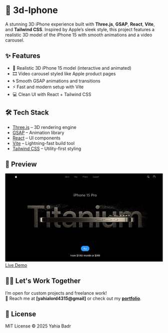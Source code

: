 # 📱 3d-Iphone

A stunning 3D iPhone experience built with **Three.js**, **GSAP**, **React**, **Vite**, and **Tailwind CSS**. Inspired by Apple’s sleek style, this project features a realistic 3D model of the iPhone 15 with smooth animations and a video carousel.

## ✨ Features

- 📱 Realistic 3D iPhone 15 model (interactive and animated)
- 🎞️ Video carousel styled like Apple product pages
- 🌀 Smooth GSAP animations and transitions
- ⚡ Fast and modern setup with Vite
- 💻 Clean UI with React + Tailwind CSS

## 🛠️ Tech Stack

- [Three.js](https://threejs.org/) – 3D rendering engine
- [GSAP](https://gsap.com/) – Animation library
- [React](https://reactjs.org/) – UI components
- [Vite](https://vitejs.dev/) – Lightning-fast build tool
- [Tailwind CSS](https://tailwindcss.com/) – Utility-first styling

## 📸 Preview

![Screenshot](./public/assets/images/screenshot.png)  
[Live Demo](http://iphone3d-1.web.app)

## 🧑‍💻 Let's Work Together

I’m open for custom projects and freelance work!  
📩 Reach me at **[yahialord4315@gmail]** or check out my **[portfolio](https://portfolio25-one.vercel.app/)**.

## 📄 License
MIT License © 2025 Yahia Badr
